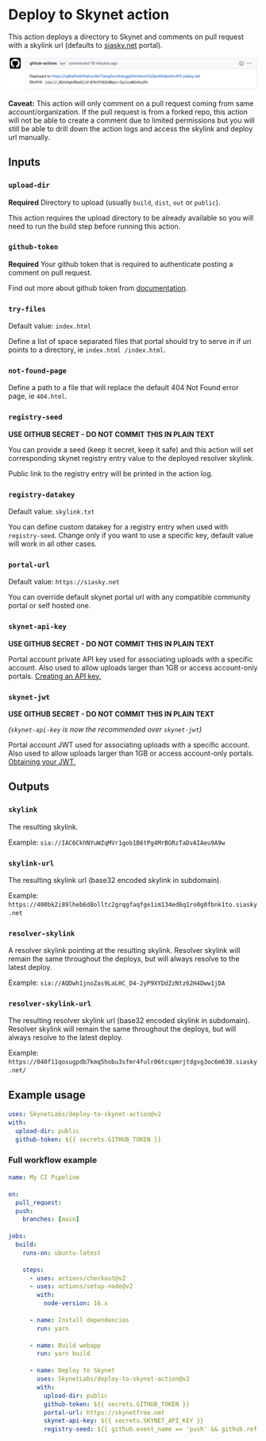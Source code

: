 # Deploy to Skynet action

This action deploys a directory to Skynet and comments on pull request with a skylink url (defaults to [siasky.net](https://siasky.net) portal).

![Screenshot of Pull Request notification](screenshot.png)

**Caveat:** This action will only comment on a pull request coming from same account/organization. If the pull request is from a forked repo, this action will not be able to create a comment due to limited permissions but you will still be able to drill down the action logs and access the skylink and deploy url manually.

## Inputs

### `upload-dir`

**Required** Directory to upload (usually `build`, `dist`, `out` or `public`).

This action requires the upload directory to be already available so you will need to run the build step before running this action.

### `github-token`

**Required** Your github token that is required to authenticate posting a comment on pull request.

Find out more about github token from [documentation](https://docs.github.com/en/free-pro-team@latest/actions/reference/authentication-in-a-workflow).

### `try-files`

Default value: `index.html`

Define a list of space separated files that portal should try to serve in if uri points to a directory, ie `index.html /index.html`.

### `not-found-page`

Define a path to a file that will replace the default 404 Not Found error page, ie `404.html`.

### `registry-seed`

**USE GITHUB SECRET - DO NOT COMMIT THIS IN PLAIN TEXT**

You can provide a seed (keep it secret, keep it safe) and this action will set corresponding skynet registry entry value to the deployed resolver skylink.

Public link to the registry entry will be printed in the action log.

### `registry-datakey`

Default value: `skylink.txt`

You can define custom datakey for a registry entry when used with `registry-seed`. Change only if you want to use a specific key, default value will work in all other cases.

### `portal-url`

Default value: `https://siasky.net`

You can override default skynet portal url with any compatible community portal or self hosted one.

### `skynet-api-key`

**USE GITHUB SECRET - DO NOT COMMIT THIS IN PLAIN TEXT**

Portal account private API key used for associating uploads with a specific account. Also used to allow uploads larger than 1GB or access account-only portals.
[Creating an API key.](https://docs.skynetlabs.com/developer-guides/server-hosted-skynet-usage#obtaining-your-skynet-api-key)

### `skynet-jwt`

**USE GITHUB SECRET - DO NOT COMMIT THIS IN PLAIN TEXT**

_(`skynet-api-key` is now the recommended over `skynet-jwt`)_

Portal account JWT used for associating uploads with a specific account. Also used to allow uploads larger than 1GB or access account-only portals.
[Obtaining your JWT.](https://docs.siasky.net/developer-guides/server-hosted-skynet-usage#obtaining-your-jwt)

## Outputs

### `skylink`

The resulting skylink.

Example: `sia://IAC6CkhNYuWZqMVr1gob1B6tPg4MrBGRzTaDvAIAeu9A9w`

### `skylink-url`

The resulting skylink url (base32 encoded skylink in subdomain).

Example: `https://400bk2i89lheb6d8olltc2grqgfaqfge1im134ed6q1ro0g0fbnk1to.siasky.net`

### `resolver-skylink`

A resolver skylink pointing at the resulting skylink. Resolver skylink will remain the same throughout the deploys, but will always resolve to the latest deploy.

Example: `sia://AQDwh1jnoZas9LaLHC_D4-2yP9XYDdZzNtz62H4Dww1jDA`

### `resolver-skylink-url`

The resulting resolver skylink url (base32 encoded skylink in subdomain). Resolver skylink will remain the same throughout the deploys, but will always resolve to the latest deploy.

Example: `https://040f11qosugpdb7kmq5hobu3sfmr4fulr06tcspmrjtdgvg3oc6m630.siasky.net/`

## Example usage

```yaml
uses: SkynetLabs/deploy-to-skynet-action@v2
with:
  upload-dir: public
  github-token: ${{ secrets.GITHUB_TOKEN }}
```

### Full workflow example

```yaml
name: My CI Pipeline

on:
  pull_request:
  push:
    branches: [main]

jobs:
  build:
    runs-on: ubuntu-latest

    steps:
      - uses: actions/checkout@v2
      - uses: actions/setup-node@v2
        with:
          node-version: 16.x

      - name: Install dependencies
        run: yarn

      - name: Build webapp
        run: yarn build

      - name: Deploy to Skynet
        uses: SkynetLabs/deploy-to-skynet-action@v2
        with:
          upload-dir: public
          github-token: ${{ secrets.GITHUB_TOKEN }}
          portal-url: https://skynetfree.net
          skynet-api-key: ${{ secrets.SKYNET_API_KEY }}
          registry-seed: ${{ github.event_name == 'push' && github.ref == 'refs/heads/main' && secrets.REGISTRY_SEED || '' }}
```
